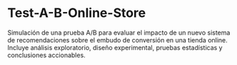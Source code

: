 # Test-A-B-Online-Store
Simulación de una prueba A/B para evaluar el impacto de un nuevo sistema de recomendaciones sobre el embudo de conversión en una tienda online.   Incluye análisis exploratorio, diseño experimental, pruebas estadísticas y conclusiones accionables.
